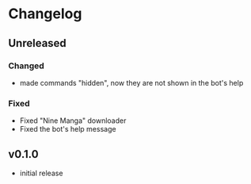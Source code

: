 # Changelog

## Unreleased

### Changed

- made commands "hidden", now they are not shown in the bot's help

### Fixed

- Fixed "Nine Manga" downloader
- Fixed the bot's help message

## v0.1.0

- initial release
